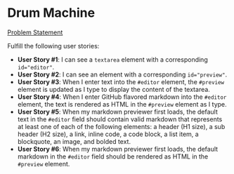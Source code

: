# Drum Machine

[Problem Statement](https://learn.freecodecamp.org/front-end-libraries/front-end-libraries-projects/build-a-drum-machine/)

Fulfill the following user stories:

* **User Story #1**: I can see a `textarea` element with a corresponding `id="editor"`.
* **User Story #2**: I can see an element with a corresponding `id="preview"`.
* **User Story #3**: When I enter text into the `#editor` element, the `#preview` element is updated as I type to display the content of the textarea.
* **User Story #4**: When I enter GitHub flavored markdown into the `#editor` element, the text is rendered as HTML in the `#preview` element as I type.
* **User Story #5**: When my markdown previewer first loads, the default text in the `#editor` field should contain valid markdown that represents at least one of each of the following elements: a header (H1 size), a sub header (H2 size), a link, inline code, a code block, a list item, a blockquote, an image, and bolded text.
* **User Story #6**: When my markdown previewer first loads, the default markdown in the `#editor` field should be rendered as HTML in the `#preview` element.
